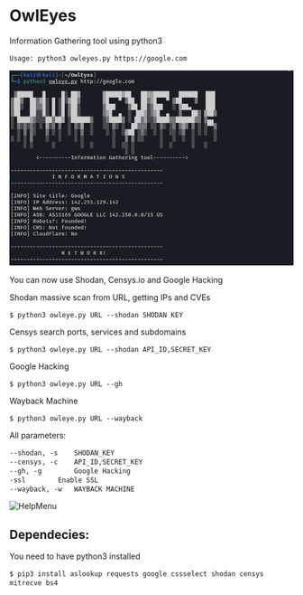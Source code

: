 # OwlEyes
Information Gathering tool using python3

```
Usage: python3 owleyes.py https://google.com
```
![Tool](https://raw.githubusercontent.com/MateusTesser/OwlEyes/main/image/print.png)

You can now use Shodan, Censys.io and Google Hacking

Shodan massive scan from URL, getting IPs and CVEs
```
$ python3 owleye.py URL --shodan SHODAN KEY
```
Censys search ports, services and subdomains
```
$ python3 owleye.py URL --shodan API_ID,SECRET_KEY
```
Google Hacking
```
$ python3 owleye.py URL --gh
```
Wayback Machine
```
$ python3 owleye.py URL --wayback
```
All parameters:
```
--shodan, -s 	SHODAN_KEY
--censys, -c 	API_ID,SECRET_KEY
--gh, -g        Google Hacking
-ssl		Enable SSL
--wayback, -w   WAYBACK MACHINE
```
![HelpMenu](https://raw.githubusercontent.com/MateusTesser/OwlEyes/main/image/Screenshot%20from%202022-06-09%2016-27-07.png)
## Dependecies:
You need to have python3 installed
```
$ pip3 install aslookup requests google cssselect shodan censys mitrecve bs4
```
